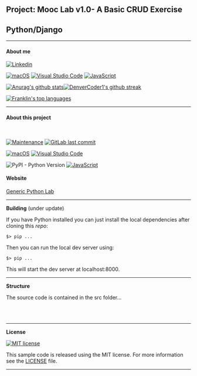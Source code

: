 ## Project: Mooc Lab v1.0- A Basic CRUD Exercise


## Python/Django
---
#### **About me**

[![Linkedin](https://i.stack.imgur.com/gVE0j.png)](https://www.linkedin.com/in/franklin-c-siqueira)


[![macOS](https://svgshare.com/i/ZjP.svg)](https://svgshare.com/i/ZjP.svg) [![Visual Studio Code](https://img.shields.io/badge/--007ACC?logo=visual%20studio%20code&logoColor=ffffff)](https://code.visualstudio.com/) 
  [![JavaScript](https://img.shields.io/badge/--F7DF1E?logo=javascript&logoColor=000)](https://www.javascript.com/)



[![Anurag's github stats](https://github-readme-stats.vercel.app/api?username=Franklin-Siqueira&theme=blue-green)](https://github.com/Franklin-Siqueira/github-readme-stats)[![DenverCoder1's github streak](https://github-readme-streak-stats.herokuapp.com/?user=Franklin-Siqueira&theme=blue-green)](https://github.com/DenverCoder1/github-readme-streak-stats)




[![Franklin's top languages](https://github-readme-stats.vercel.app/api/top-langs/?username=Franklin-Siqueira&theme=blue-green)](https://github.com/anuraghazra/github-readme-stats)

---

#### **About this project**
<br/>


[![Maintenance](https://img.shields.io/badge/Maintained%3F-yes-green.svg)](https://github.com/Franklin-Siqueira/Python-Generic-lLab/graphs/commit-activity) [![GitLab last commit](https://badgen.net/github/last-commit/Franklin-Siqueira/Python-Generic-lLab/)](https://github.com/Franklin-Siqueira/Python-Generic-lLab/-/commits)

[![macOS](https://svgshare.com/i/ZjP.svg)](https://svgshare.com/i/ZjP.svg)
[![Visual Studio Code](https://img.shields.io/badge/--007ACC?logo=visual%20studio%20code&logoColor=ffffff)](https://code.visualstudio.com/)

![PyPI - Python Version](https://img.shields.io/pypi/pyversions/django) [![JavaScript](https://img.shields.io/badge/--F7DF1E?logo=javascript&logoColor=000)](https://www.javascript.com/)

#### **Website**

[Generic Python Lab](https://pythongenlab.herokuapp.com/)

---
**Building** (under update)

If you have Python installed you can just install the local dependencies after cloning this *repo*:

```
$> pip ...
```

Then you can run the local dev server using:

```
$> pip ...
```

This will start the dev server at localhost:8000.

---
**Structure**

The source code is contained in the src folder...


<br />
<br />

---
**License**



[![MIT license](https://img.shields.io/badge/License-MIT-blue.svg)](https://github.com/Franklin-Siqueira/Python-Generic-lLab/blob/main/LICENSE.md)


This sample code is released using the MIT license. For more information see the [LICENSE](https://github.com/Franklin-Siqueira/Python-Generic-lLab/blob/main/LICENSE.md) file.

---